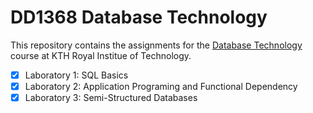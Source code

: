 # DD1368 Database Technology
This repository contains the assignments for the [Database Technology](https://www.kth.se/student/kurser/kurs/DD1334?l=en) course at KTH Royal Institue of Technology.

- [x] Laboratory 1: SQL Basics
- [x] Laboratory 2: Application Programing and Functional Dependency
- [x] Laboratory 3: Semi-Structured Databases
